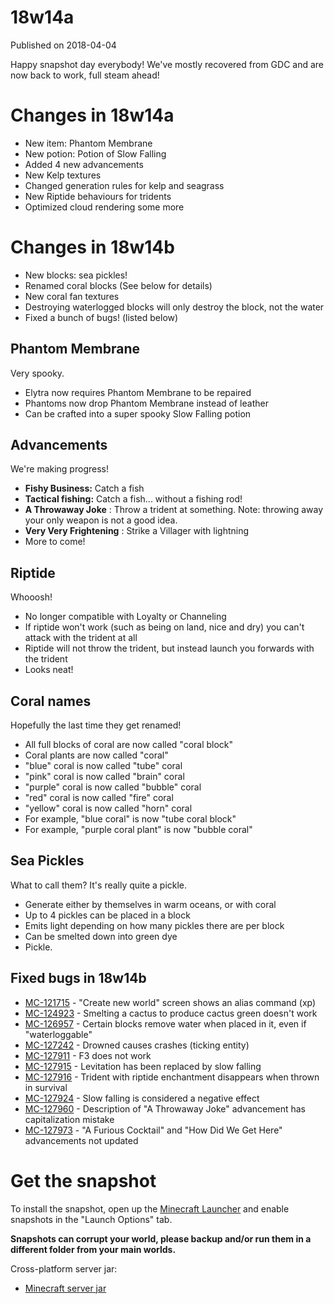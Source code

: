 # 18w14a
Published on 2018-04-04

Happy snapshot day everybody! We've mostly recovered from GDC and are now back
to work, full steam ahead!

#  Changes in 18w14a

  * New item: Phantom Membrane
  * New potion: Potion of Slow Falling
  * Added 4 new advancements
  * New Kelp textures
  * Changed generation rules for kelp and seagrass
  * New Riptide behaviours for tridents
  * Optimized cloud rendering some more

#  Changes in 18w14b

  * New blocks: sea pickles!
  * Renamed coral blocks (See below for details)
  * New coral fan textures
  * Destroying waterlogged blocks will only destroy the block, not the water
  * Fixed a bunch of bugs! (listed below)

##  Phantom Membrane

Very spooky.

  * Elytra now requires Phantom Membrane to be repaired
  * Phantoms now drop Phantom Membrane instead of leather
  * Can be crafted into a super spooky Slow Falling potion

##  Advancements

We're making progress!

  *  **Fishy Business:** Catch a fish
  *  **Tactical fishing:** Catch a fish... without a fishing rod!
  *  **A Throwaway Joke** : Throw a trident at something. Note: throwing away your only weapon is not a good idea.
  *  **Very Very Frightening** : Strike a Villager with lightning
  * More to come!

##  Riptide

Whooosh!

  * No longer compatible with Loyalty or Channeling
  * If riptide won't work (such as being on land, nice and dry) you can't attack with the trident at all
  * Riptide will not throw the trident, but instead launch you forwards with the trident
  * Looks neat!

##  Coral names

Hopefully the last time they get renamed!

  * All full blocks of coral are now called "coral block"
  * Coral plants are now called "coral"
  * "blue" coral is now called "tube" coral
  * "pink" coral is now called "brain" coral
  * "purple" coral is now called "bubble" coral
  * "red" coral is now called "fire" coral
  * "yellow" coral is now called "horn" coral
  * For example, "blue coral" is now "tube coral block"
  * For example, "purple coral plant" is now "bubble coral"

##  Sea Pickles

What to call them? It's really quite a pickle.

  * Generate either by themselves in warm oceans, or with coral
  * Up to 4 pickles can be placed in a block
  * Emits light depending on how many pickles there are per block
  * Can be smelted down into green dye
  * Pickle.

##  Fixed bugs in 18w14b

  * [MC-121715](https://bugs.mojang.com/browse/MC-121715) \- "Create new world" screen shows an alias command (xp)
  * [MC-124923](https://bugs.mojang.com/browse/MC-124923) \- Smelting a cactus to produce cactus green doesn't work
  * [MC-126957](https://bugs.mojang.com/browse/MC-126957) \- Certain blocks remove water when placed in it, even if "waterloggable"
  * [MC-127242](https://bugs.mojang.com/browse/MC-127242) \- Drowned causes crashes (ticking entity)
  * [MC-127911](https://bugs.mojang.com/browse/MC-127911) \- F3 does not work
  * [MC-127915](https://bugs.mojang.com/browse/MC-127915) \- Levitation has been replaced by slow falling
  * [MC-127916](https://bugs.mojang.com/browse/MC-127916) \- Trident with riptide enchantment disappears when thrown in survival
  * [MC-127924](https://bugs.mojang.com/browse/MC-127924) \- Slow falling is considered a negative effect
  * [MC-127960](https://bugs.mojang.com/browse/MC-127960) \- Description of "A Throwaway Joke" advancement has capitalization mistake
  * [MC-127973](https://bugs.mojang.com/browse/MC-127973) \- "A Furious Cocktail" and "How Did We Get Here" advancements not updated

#  Get the snapshot

To install the snapshot, open up the [Minecraft Launcher](/download) and
enable snapshots in the "Launch Options" tab.

 **Snapshots can corrupt your world, please backup and/or run them in a
different folder from your main worlds.**

Cross-platform server jar:

  * [Minecraft server jar](https://launcher.mojang.com/mc/game/18w14b/server/85d6445fc4596e6b69fb00f0d3e5462dfeeb933c/server.jar)


